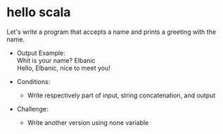 # hello scala

Let's write a program that accepts a name and prints a greeting with the name.

* Output Example:
  <br>Whit is your name? Elbanic
  <br>Hello, Elbanic, nice to meet you!

* Conditions:
	* Write respectively part of input, string concatenation, and output

* Challenge:
	* Write another version using none variable
